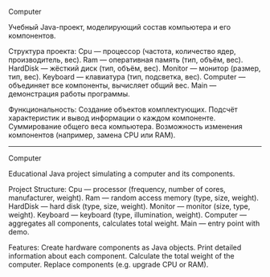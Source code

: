 Computer

Учебный Java-проект, моделирующий состав компьютера и его компонентов.

Структура проекта:
Cpu — процессор (частота, количество ядер, производитель, вес).
Ram — оперативная память (тип, объём, вес).
HardDisk — жёсткий диск (тип, объём, вес).
Monitor — монитор (размер, тип, вес).
Keyboard — клавиатура (тип, подсветка, вес).
Computer — объединяет все компоненты, вычисляет общий вес.
Main — демонстрация работы программы.

Функциональность:
Создание объектов комплектующих.
Подсчёт характеристик и вывод информации о каждом компоненте.
Суммирование общего веса компьютера.
Возможность изменения компонентов (например, замена CPU или RAM).

--------

Computer

Educational Java project simulating a computer and its components.

Project Structure:
Cpu — processor (frequency, number of cores, manufacturer, weight).
Ram — random access memory (type, size, weight).
HardDisk — hard disk (type, size, weight).
Monitor — monitor (size, type, weight).
Keyboard — keyboard (type, illumination, weight).
Computer — aggregates all components, calculates total weight.
Main — entry point with demo.

Features:
Create hardware components as Java objects.
Print detailed information about each component.
Calculate the total weight of the computer.
Replace components (e.g. upgrade CPU or RAM).
